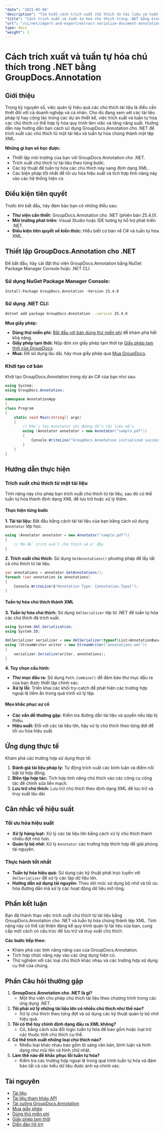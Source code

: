 ```yaml
---
"date": "2025-05-06"
"description": "Tìm hiểu cách trích xuất chú thích từ tài liệu và tuần tự hóa chúng thành XML với GroupDocs.Annotation cho .NET. Nâng cao quy trình quản lý tài liệu của bạn ngay hôm nay!"
"title": "Cách trích xuất và tuần tự hóa chú thích trong .NET bằng GroupDocs.Annotation"
"url": "/vi/net/import-and-export/extract-serialize-document-annotations-groupdocs-net/"
type: docs
"weight": 1
---
```


# Cách trích xuất và tuần tự hóa chú thích trong .NET bằng GroupDocs.Annotation

## Giới thiệu
Trong kỷ nguyên số, việc quản lý hiệu quả các chú thích tài liệu là điều cần thiết đối với cả doanh nghiệp và cá nhân. Cho dù đang xem xét các tài liệu pháp lý hay cộng tác trong các dự án thiết kế, việc trích xuất và tuần tự hóa các chú thích có thể hợp lý hóa quy trình làm việc và tăng năng suất. Hướng dẫn này hướng dẫn bạn cách sử dụng GroupDocs.Annotation cho .NET để trích xuất các chú thích từ một tài liệu và tuần tự hóa chúng thành một tệp XML.

**Những gì bạn sẽ học được:**
- Thiết lập môi trường của bạn với GroupDocs.Annotation cho .NET.
- Trích xuất chú thích từ tài liệu theo từng bước.
- Các kỹ thuật để tuần tự hóa các chú thích này sang định dạng XML.
- Các biện pháp tốt nhất để tối ưu hóa hiệu suất và tích hợp tính năng này vào các hệ thống hiện có.

## Điều kiện tiên quyết
Trước khi bắt đầu, hãy đảm bảo bạn có những điều sau:
- **Thư viện cần thiết:** GroupDocs.Annotation cho .NET (phiên bản 25.4.0).
- **Môi trường phát triển:** Visual Studio hoặc IDE tương tự hỗ trợ phát triển .NET.
- **Điều kiện tiên quyết về kiến thức:** Hiểu biết cơ bản về C# và tuần tự hóa XML.

## Thiết lập GroupDocs.Annotation cho .NET
Để bắt đầu, hãy cài đặt thư viện GroupDocs.Annotation bằng NuGet Package Manager Console hoặc .NET CLI.

### Sử dụng NuGet Package Manager Console:
```shell
Install-Package GroupDocs.Annotation -Version 25.4.0
```

### Sử dụng .NET CLI:
```bash
dotnet add package GroupDocs.Annotation --version 25.4.0
```

**Mua giấy phép:**
- **Dùng thử miễn phí:** [Bắt đầu với bản dùng thử miễn phí](https://releases.groupdocs.com/annotation/net/) để khám phá hết khả năng.
- **Giấy phép tạm thời:** Nộp đơn xin giấy phép tạm thời tại [Giấy phép tạm thời của GroupDocs](https://purchase.groupdocs.com/temporary-license/).
- **Mua:** Để sử dụng lâu dài, hãy mua giấy phép qua [Mua GroupDocs](https://purchase.groupdocs.com/buy).

### Khởi tạo cơ bản
Khởi tạo GroupDocs.Annotation trong dự án C# của bạn như sau:
```csharp
using System;
using GroupDocs.Annotation;

namespace AnnotationApp
{
class Program
{
    static void Main(string[] args)
    {
        // Khởi tạo Annotator với đường dẫn tài liệu mẫu
        using (Annotator annotator = new Annotator("sample.pdf"))
        {
            Console.WriteLine("GroupDocs.Annotation initialized successfully.");
        }
    }
}
```

## Hướng dẫn thực hiện

### Trích xuất chú thích từ một tài liệu
Tính năng này cho phép bạn trích xuất chú thích từ tài liệu, sau đó có thể tuần tự hóa thành định dạng XML để lưu trữ hoặc xử lý thêm.

#### Thực hiện từng bước
**1. Tải tài liệu:**
Bắt đầu bằng cách tải tài liệu của bạn bằng cách sử dụng `Annotator` lớp học.
```csharp
using (Annotator annotator = new Annotator("sample.pdf"))
{
    // Mã để trích xuất chú thích sẽ ở đây
}
```

**2. Trích xuất chú thích:**
Sử dụng `GetAnnotations()` phương pháp để lấy tất cả chú thích từ tài liệu.
```csharp
var annotations = annotator.GetAnnotations();
foreach (var annotation in annotations)
{
    Console.WriteLine($"Annotation Type: {annotation.Type}");
}
```

#### Tuần tự hóa chú thích thành XML
**3. Tuần tự hóa chú thích:**
Sử dụng `XmlSerializer` lớp từ .NET để tuần tự hóa các chú thích đã trích xuất.
```csharp
using System.Xml.Serialization;
using System.IO;

XmlSerializer serializer = new XmlSerializer(typeof(List<AnnotationBase>));
using (StreamWriter writer = new StreamWriter("annotations.xml"))
{
    serializer.Serialize(writer, annotations);
}
```

**4. Tùy chọn cấu hình:**
- **Thư mục đầu ra:** Sử dụng `Path.Combine()` để đảm bảo thư mục đầu ra của bạn được thiết lập chính xác.
- **Xử lý lỗi:** Triển khai các khối try-catch để phát hiện các trường hợp ngoại lệ tiềm ẩn trong quá trình xử lý tệp.

#### Mẹo khắc phục sự cố
- **Các vấn đề thường gặp:** Kiểm tra đường dẫn tài liệu và quyền nếu tệp bị thiếu.
- **Hiệu suất:** Đối với các tài liệu lớn, hãy xử lý chú thích theo từng đợt để tối ưu hóa hiệu suất.

## Ứng dụng thực tế
Khám phá các trường hợp sử dụng thực tế:
1. **Đánh giá tài liệu pháp lý:** Tự động trích xuất các bình luận và điểm nổi bật từ hợp đồng.
2. **Biên tập hợp tác:** Tích hợp tính năng chú thích vào các công cụ cộng tác để chỉnh sửa liền mạch.
3. **Lưu trữ chú thích:** Lưu trữ chú thích theo định dạng XML để lưu trữ và truy xuất lâu dài.

## Cân nhắc về hiệu suất
### Tối ưu hóa hiệu suất
- **Xử lý hàng loạt:** Xử lý các tài liệu lớn bằng cách xử lý chú thích thành nhiều đợt nhỏ hơn.
- **Quản lý bộ nhớ:** Xử lý `Annotator` các trường hợp thích hợp để giải phóng tài nguyên.

### Thực hành tốt nhất
- **Tuần tự hóa hiệu quả:** Sử dụng các kỹ thuật phát trực tuyến với `XmlSerializer` để xử lý các tập dữ liệu lớn.
- **Hướng dẫn sử dụng tài nguyên:** Theo dõi mức sử dụng bộ nhớ và tối ưu hóa đường dẫn mã xử lý các hoạt động dữ liệu mở rộng.

## Phần kết luận
Bạn đã thành thạo việc trích xuất chú thích từ tài liệu bằng GroupDocs.Annotation cho .NET và tuần tự hóa chúng thành tệp XML. Tính năng này có thể cải thiện đáng kể quy trình quản lý tài liệu của bạn, cung cấp một cách có cấu trúc để lưu trữ và truy xuất chú thích.

**Các bước tiếp theo:**
- Khám phá các tính năng nâng cao của GroupDocs.Annotation.
- Tích hợp chức năng này vào các ứng dụng hiện có.
- Thử nghiệm với các loại chú thích khác nhau và các trường hợp sử dụng cụ thể của chúng.

## Phần Câu hỏi thường gặp
1. **GroupDocs.Annotation cho .NET là gì?**
   - Một thư viện cho phép chú thích tài liệu theo chương trình trong các ứng dụng .NET.
2. **Tôi phải xử lý những tài liệu lớn có nhiều chú thích như thế nào?**
   - Xử lý chú thích theo từng đợt và sử dụng các kỹ thuật quản lý bộ nhớ hiệu quả.
3. **Tôi có thể tùy chỉnh định dạng đầu ra XML không?**
   - Có, bằng cách sửa đổi logic tuần tự hóa để bao gồm hoặc loại trừ các thuộc tính chú thích cụ thể.
4. **Có thể trích xuất những loại chú thích nào?**
   - Nhiều loại khác nhau bao gồm tô sáng văn bản, bình luận và hình dạng như mũi tên và hình chữ nhật.
5. **Làm thế nào để khắc phục lỗi tuần tự hóa?**
   - Kiểm tra các trường hợp ngoại lệ trong quá trình tuần tự hóa và đảm bảo tất cả các kiểu dữ liệu được ánh xạ chính xác.

## Tài nguyên
- [Tài liệu](https://docs.groupdocs.com/annotation/net/)
- [Tài liệu tham khảo API](https://reference.groupdocs.com/annotation/net/)
- [Tải xuống GroupDocs.Annotation](https://releases.groupdocs.com/annotation/net/)
- [Mua giấy phép](https://purchase.groupdocs.com/buy)
- [Dùng thử miễn phí](https://releases.groupdocs.com/annotation/net/)
- [Giấy phép tạm thời](https://purchase.groupdocs.com/temporary-license/)
- [Diễn đàn hỗ trợ](https://forum.groupdocs.com/c/annotation/)